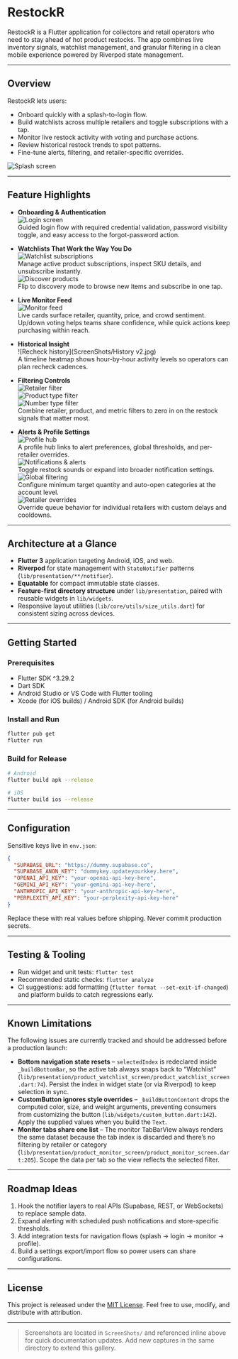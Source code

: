 # RestockR

RestockR is a Flutter application for collectors and retail operators who need to stay ahead of hot product restocks. The app combines live inventory signals, watchlist management, and granular filtering in a clean mobile experience powered by Riverpod state management.

---

## Overview

RestockR lets users:
- Onboard quickly with a splash-to-login flow.
- Build watchlists across multiple retailers and toggle subscriptions with a tap.
- Monitor live restock activity with voting and purchase actions.
- Review historical restock trends to spot patterns.
- Fine-tune alerts, filtering, and retailer-specific overrides.

![Splash screen](ScreenShots/SplashScreen.jpg)

---

## Feature Highlights

- **Onboarding & Authentication**  
  ![Login screen](ScreenShots/Login.jpg)  
  Guided login flow with required credential validation, password visibility toggle, and easy access to the forgot-password action.

- **Watchlists That Work the Way You Do**  
  ![Watchlist subscriptions](ScreenShots/Watchlist.jpg)  
  Manage active product subscriptions, inspect SKU details, and unsubscribe instantly.  
  ![Discover products](ScreenShots/Watchlist_2.jpg)  
  Flip to discovery mode to browse new items and subscribe in one tap.

- **Live Monitor Feed**  
  ![Monitor feed](ScreenShots/Monitor.jpg)  
  Live cards surface retailer, quantity, price, and crowd sentiment. Up/down voting helps teams share confidence, while quick actions keep purchasing within reach.

- **Historical Insight**  
  ![Recheck history](ScreenShots/History v2.jpg)  
  A timeline heatmap shows hour-by-hour activity levels so operators can plan recheck cadences.

- **Filtering Controls**  
  ![Retailer filter](ScreenShots/FilterRetailer.jpg)  
  ![Product type filter](ScreenShots/FilterProductType.jpg)  
  ![Number type filter](ScreenShots/FilterNumberType.jpg)  
  Combine retailer, product, and metric filters to zero in on the restock signals that matter most.

- **Alerts & Profile Settings**  
  ![Profile hub](ScreenShots/Profile_1.jpg)  
  A profile hub links to alert preferences, global thresholds, and per-retailer overrides.  
  ![Notifications & alerts](ScreenShots/NotificationsAlerts.jpg)  
  Toggle restock sounds or expand into broader notification settings.  
  ![Global filtering](ScreenShots/GlobalFiltering.jpg)  
  Configure minimum target quantity and auto-open categories at the account level.  
  ![Retailer overrides](ScreenShots/RetailerSpecificOverrides.jpg)  
  Override queue behavior for individual retailers with custom delays and cooldowns.

---

## Architecture at a Glance

- **Flutter 3** application targeting Android, iOS, and web.  
- **Riverpod** for state management with `StateNotifier` patterns (`lib/presentation/**/notifier`).  
- **Equatable** for compact immutable state classes.  
- **Feature-first directory structure** under `lib/presentation`, paired with reusable widgets in `lib/widgets`.  
- Responsive layout utilities (`lib/core/utils/size_utils.dart`) for consistent sizing across devices.

---

## Getting Started

### Prerequisites
- Flutter SDK ^3.29.2
- Dart SDK
- Android Studio or VS Code with Flutter tooling
- Xcode (for iOS builds) / Android SDK (for Android builds)

### Install and Run
```bash
flutter pub get
flutter run
```

### Build for Release
```bash
# Android
flutter build apk --release

# iOS
flutter build ios --release
```

---

## Configuration

Sensitive keys live in `env.json`:

```json
{
  "SUPABASE_URL": "https://dummy.supabase.co",
  "SUPABASE_ANON_KEY": "dummykey.updateyourkkey.here",
  "OPENAI_API_KEY": "your-openai-api-key-here",
  "GEMINI_API_KEY": "your-gemini-api-key-here",
  "ANTHROPIC_API_KEY": "your-anthropic-api-key-here",
  "PERPLEXITY_API_KEY": "your-perplexity-api-key-here"
}
```

Replace these with real values before shipping. Never commit production secrets.

---

## Testing & Tooling

- Run widget and unit tests: `flutter test`
- Recommended static checks: `flutter analyze`
- CI suggestions: add formatting (`flutter format --set-exit-if-changed`) and platform builds to catch regressions early.

---

## Known Limitations

The following issues are currently tracked and should be addressed before a production launch:

- **Bottom navigation state resets** – `selectedIndex` is redeclared inside `_buildBottomBar`, so the active tab always snaps back to “Watchlist” (`lib/presentation/product_watchlist_screen/product_watchlist_screen.dart:74`). Persist the index in widget state (or via Riverpod) to keep selection in sync.
- **CustomButton ignores style overrides** – `_buildButtonContent` drops the computed color, size, and weight arguments, preventing consumers from customizing the button (`lib/widgets/custom_button.dart:142`). Apply the supplied values when you build the `Text`.
- **Monitor tabs share one list** – The monitor TabBarView always renders the same dataset because the tab index is discarded and there’s no filtering by retailer or category (`lib/presentation/product_monitor_screen/product_monitor_screen.dart:205`). Scope the data per tab so the view reflects the selected filter.

---

## Roadmap Ideas

1. Hook the notifier layers to real APIs (Supabase, REST, or WebSockets) to replace sample data.  
2. Expand alerting with scheduled push notifications and store-specific thresholds.  
3. Add integration tests for navigation flows (splash → login → monitor → profile).  
4. Build a settings export/import flow so power users can share configurations.

---

## License

This project is released under the [MIT License](LICENSE). Feel free to use, modify, and distribute with attribution.

---

> Screenshots are located in `ScreenShots/` and referenced inline above for quick documentation updates. Add new captures in the same directory to extend this gallery.
